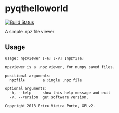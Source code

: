 # pyqthelloworld
[![Build Status](https://travis-ci.com/ericoporto/npzviewer.svg?branch=master)](https://travis-ci.com/ericoporto/npzviewer)

A simple .npz file viewer

## Usage

    usage: npzviewer [-h] [-v] [npzfile]

    npzviewer is a .npz viewer, for numpy saved files.

    positional arguments:
      npzfile        a single .npz file

    optional arguments:
      -h, --help     show this help message and exit
      -v, --version  get software version.

    Copyright 2018 Erico Vieira Porto, GPLv2.



